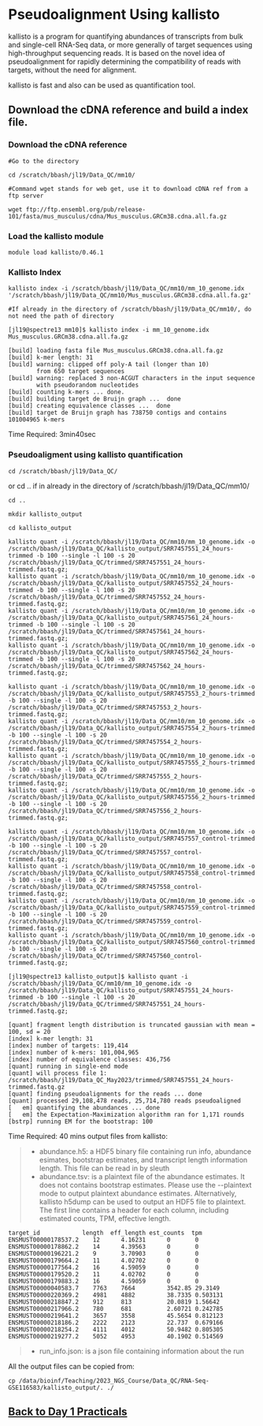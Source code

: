 # Pseudoalignment Using kallisto

kallisto is a program for quantifying abundances of transcripts from bulk and single-cell RNA-Seq data, or more generally of target sequences using high-throughput sequencing reads.
It is based on the novel idea of pseudoalignment for rapidly determining the compatibility of reads with targets, without the need for alignment.


kallisto is fast and also can be used as quantification tool.

## Download the cDNA reference and build a index file.

### Download the cDNA reference
```
#Go to the directory

cd /scratch/bbash/jl19/Data_QC/mm10/

#Command wget stands for web get, use it to download cDNA ref from a ftp server

wget ftp://ftp.ensembl.org/pub/release-101/fasta/mus_musculus/cdna/Mus_musculus.GRCm38.cdna.all.fa.gz
```
### Load the kallisto module
```
module load kallisto/0.46.1
```

### Kallisto Index

```
kallisto index -i /scratch/bbash/jl19/Data_QC/mm10/mm_10_genome.idx '/scratch/bbash/jl19/Data_QC/mm10/Mus_musculus.GRCm38.cdna.all.fa.gz' 

#If already in the directory of /scratch/bbash/jl19/Data_QC/mm10/, do not need the path of directory

[jl19@spectre13 mm10]$ kallisto index -i mm_10_genome.idx Mus_musculus.GRCm38.cdna.all.fa.gz 

[build] loading fasta file Mus_musculus.GRCm38.cdna.all.fa.gz
[build] k-mer length: 31
[build] warning: clipped off poly-A tail (longer than 10)
        from 650 target sequences
[build] warning: replaced 3 non-ACGUT characters in the input sequence
        with pseudorandom nucleotides
[build] counting k-mers ... done.
[build] building target de Bruijn graph ...  done 
[build] creating equivalence classes ...  done
[build] target de Bruijn graph has 738750 contigs and contains 101004965 k-mers 
```
Time Required: 3min40sec

### Pseudoaligment using kallisto quantification
```
cd /scratch/bbash/jl19/Data_QC/
```
or cd .. if in already in the directory  of /scratch/bbash/jl19/Data_QC/mm10/
```
cd ..
```
```
mkdir kallisto_output 

cd kallisto_output
```
```
kallisto quant -i /scratch/bbash/jl19/Data_QC/mm10/mm_10_genome.idx -o /scratch/bbash/jl19/Data_QC/kallisto_output/SRR7457551_24_hours-trimmed -b 100 --single -l 100 -s 20  /scratch/bbash/jl19/Data_QC/trimmed/SRR7457551_24_hours-trimmed.fastq.gz;
kallisto quant -i /scratch/bbash/jl19/Data_QC/mm10/mm_10_genome.idx -o /scratch/bbash/jl19/Data_QC/kallisto_output/SRR7457552_24_hours-trimmed -b 100 --single -l 100 -s 20  /scratch/bbash/jl19/Data_QC/trimmed/SRR7457552_24_hours-trimmed.fastq.gz;
kallisto quant -i /scratch/bbash/jl19/Data_QC/mm10/mm_10_genome.idx -o /scratch/bbash/jl19/Data_QC/kallisto_output/SRR7457561_24_hours-trimmed -b 100 --single -l 100 -s 20  /scratch/bbash/jl19/Data_QC/trimmed/SRR7457561_24_hours-trimmed.fastq.gz;
kallisto quant -i /scratch/bbash/jl19/Data_QC/mm10/mm_10_genome.idx -o /scratch/bbash/jl19/Data_QC/kallisto_output/SRR7457562_24_hours-trimmed -b 100 --single -l 100 -s 20  /scratch/bbash/jl19/Data_QC/trimmed/SRR7457562_24_hours-trimmed.fastq.gz;

kallisto quant -i /scratch/bbash/jl19/Data_QC/mm10/mm_10_genome.idx -o /scratch/bbash/jl19/Data_QC/kallisto_output/SRR7457553_2_hours-trimmed -b 100 --single -l 100 -s 20  /scratch/bbash/jl19/Data_QC/trimmed/SRR7457553_2_hours-trimmed.fastq.gz;
kallisto quant -i /scratch/bbash/jl19/Data_QC/mm10/mm_10_genome.idx -o /scratch/bbash/jl19/Data_QC/kallisto_output/SRR7457554_2_hours-trimmed -b 100 --single -l 100 -s 20  /scratch/bbash/jl19/Data_QC/trimmed/SRR7457554_2_hours-trimmed.fastq.gz;
kallisto quant -i /scratch/bbash/jl19/Data_QC/mm10/mm_10_genome.idx -o /scratch/bbash/jl19/Data_QC/kallisto_output/SRR7457555_2_hours-trimmed -b 100 --single -l 100 -s 20  /scratch/bbash/jl19/Data_QC/trimmed/SRR7457555_2_hours-trimmed.fastq.gz;
kallisto quant -i /scratch/bbash/jl19/Data_QC/mm10/mm_10_genome.idx -o /scratch/bbash/jl19/Data_QC/kallisto_output/SRR7457556_2_hours-trimmed -b 100 --single -l 100 -s 20  /scratch/bbash/jl19/Data_QC/trimmed/SRR7457556_2_hours-trimmed.fastq.gz;

kallisto quant -i /scratch/bbash/jl19/Data_QC/mm10/mm_10_genome.idx -o /scratch/bbash/jl19/Data_QC/kallisto_output/SRR7457557_control-trimmed -b 100 --single -l 100 -s 20  /scratch/bbash/jl19/Data_QC/trimmed/SRR7457557_control-trimmed.fastq.gz;
kallisto quant -i /scratch/bbash/jl19/Data_QC/mm10/mm_10_genome.idx -o /scratch/bbash/jl19/Data_QC/kallisto_output/SRR7457558_control-trimmed -b 100 --single -l 100 -s 20  /scratch/bbash/jl19/Data_QC/trimmed/SRR7457558_control-trimmed.fastq.gz;
kallisto quant -i /scratch/bbash/jl19/Data_QC/mm10/mm_10_genome.idx -o /scratch/bbash/jl19/Data_QC/kallisto_output/SRR7457559_control-trimmed -b 100 --single -l 100 -s 20  /scratch/bbash/jl19/Data_QC/trimmed/SRR7457559_control-trimmed.fastq.gz;
kallisto quant -i /scratch/bbash/jl19/Data_QC/mm10/mm_10_genome.idx -o /scratch/bbash/jl19/Data_QC/kallisto_output/SRR7457560_control-trimmed -b 100 --single -l 100 -s 20  /scratch/bbash/jl19/Data_QC/trimmed/SRR7457560_control-trimmed.fastq.gz;
```

```
[jl19@spectre13 kallisto_output]$ kallisto quant -i /scratch/bbash/jl19/Data_QC/mm10/mm_10_genome.idx -o /scratch/bbash/jl19/Data_QC/kallisto_output/SRR7457551_24_hours-trimmed -b 100 --single -l 100 -s 20  /scratch/bbash/jl19/Data_QC/trimmed/SRR7457551_24_hours-trimmed.fastq.gz;

[quant] fragment length distribution is truncated gaussian with mean = 100, sd = 20
[index] k-mer length: 31
[index] number of targets: 119,414
[index] number of k-mers: 101,004,965
[index] number of equivalence classes: 436,756
[quant] running in single-end mode
[quant] will process file 1: /scratch/bbash/jl19/Data_QC_May2023/trimmed/SRR7457551_24_hours-trimmed.fastq.gz
[quant] finding pseudoalignments for the reads ... done
[quant] processed 29,108,478 reads, 25,714,780 reads pseudoaligned
[   em] quantifying the abundances ... done
[   em] the Expectation-Maximization algorithm ran for 1,171 rounds
[bstrp] running EM for the bootstrap: 100
```
Time Required: 40 mins
output files from kallisto:

> - abundance.h5: a HDF5 binary file containing run info, abundance esimates, bootstrap estimates, and transcript length information length. This file can be read in by sleuth
> - abundance.tsv: is a plaintext file of the abundance estimates. It does not contains bootstrap estimates. Please use the --plaintext mode to output plaintext abundance estimates. Alternatively, kallisto h5dump can be used to output an HDF5 file to plaintext. The first line contains a header for each column, including estimated counts, TPM, effective length.
```
target_id            length  eff_length est_counts  tpm
ENSMUST00000178537.2    12      4.16231      0       0
ENSMUST00000178862.2    14      4.39563      0       0
ENSMUST00000196221.2    9       3.70903      0       0
ENSMUST00000179664.2    11      4.02702      0       0
ENSMUST00000177564.2    16      4.59059      0       0
ENSMUST00000179520.2    11      4.02702      0       0
ENSMUST00000179883.2    16      4.59059      0       0
ENSMUST00000040583.7    7763    7664         3542.85 29.3149
ENSMUST00000220369.2    4981    4882         38.7335 0.503131
ENSMUST00000218847.2    912     813          20.0819 1.56642
ENSMUST00000217966.2    780     681          2.60721 0.242785
ENSMUST00000219641.2    3657    3558         45.5654 0.812123
ENSMUST00000218186.2    2222    2123         22.737  0.679166
ENSMUST00000218254.2    4111    4012         50.9482 0.805305
ENSMUST00000219277.2    5052    4953         40.1902 0.514569
```


> - run_info.json: is a json file containing information about the run

All the output files can be copied from:
```
cp /data/bioinf/Teaching/2023_NGS_Course/Data_QC/RNA-Seq-GSE116583/kallisto_output/. ./
```
## [Back to Day 1 Practicals](rna-seq-wes-data-analysis-day1.md/#day-1-practicals)
